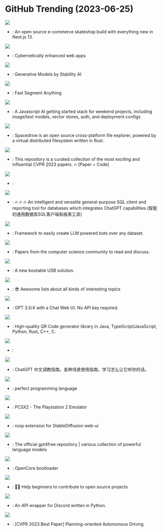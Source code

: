 # GitHub Trending (2023-06-25)

![](https://img.shields.io/badge/TypeScript-New%20160-green?style=flat-square&logo=appveyor)
- [](https://github.comundefined): An open source e-commerce skateshop build with everything new in Next.js 13.

![](https://img.shields.io/badge/JavaScript-New%20252-green?style=flat-square&logo=appveyor)
- [](https://github.comundefined): Cybernetically enhanced web apps

![](https://img.shields.io/badge/Python-New%201-green?style=flat-square&logo=appveyor)
- [](https://github.comundefined): Generative Models by Stability AI

![](https://img.shields.io/badge/Python-New%20428-green?style=flat-square&logo=appveyor)
- [](https://github.comundefined): Fast Segment Anything

![](https://img.shields.io/badge/TypeScript-New%20337-green?style=flat-square&logo=appveyor)
- [](https://github.comundefined): A Javascript AI getting started stack for weekend projects, including image/text models, vector stores, auth, and deployment configs

![](https://img.shields.io/badge/Rust-New%20103-green?style=flat-square&logo=appveyor)
- [](https://github.comundefined): Spacedrive is an open source cross-platform file explorer, powered by a virtual distributed filesystem written in Rust.

![](https://img.shields.io/badge/Python-New%2068-green?style=flat-square&logo=appveyor)
- [](https://github.comundefined): This repository is a curated collection of the most exciting and influential CVPR 2023 papers. 🔥 [Paper + Code]

![](https://img.shields.io/badge/none-New%20247-green?style=flat-square&logo=appveyor)
- [](https://github.comundefined): 

![](https://img.shields.io/badge/Java-New%20468-green?style=flat-square&logo=appveyor)
- [](https://github.comundefined): 🔥 🔥 🔥 An intelligent and versatile general-purpose SQL client and reporting tool for databases which integrates ChatGPT capabilities.(智能的通用数据库SQL客户端和报表工具)

![](https://img.shields.io/badge/Python-New%20537-green?style=flat-square&logo=appveyor)
- [](https://github.comundefined): Framework to easily create LLM powered bots over any dataset.

![](https://img.shields.io/badge/Shell-New%2043-green?style=flat-square&logo=appveyor)
- [](https://github.comundefined): Papers from the computer science community to read and discuss.

![](https://img.shields.io/badge/C-New%20138-green?style=flat-square&logo=appveyor)
- [](https://github.comundefined): A new bootable USB solution.

![](https://img.shields.io/badge/none-New%20257-green?style=flat-square&logo=appveyor)
- [](https://github.comundefined): 😎 Awesome lists about all kinds of interesting topics

![](https://img.shields.io/badge/Python-New%2058-green?style=flat-square&logo=appveyor)
- [](https://github.comundefined): GPT 3.5/4 with a Chat Web UI. No API key required.

![](https://img.shields.io/badge/Java-New%2053-green?style=flat-square&logo=appveyor)
- [](https://github.comundefined): High-quality QR Code generator library in Java, TypeScript/JavaScript, Python, Rust, C++, C.

![](https://img.shields.io/badge/TypeScript-New%2029-green?style=flat-square&logo=appveyor)
- [](https://github.comundefined): 

![](https://img.shields.io/badge/none-New%2086-green?style=flat-square&logo=appveyor)
- [](https://github.comundefined): ChatGPT 中文调教指南。各种场景使用指南。学习怎么让它听你的话。

![](https://img.shields.io/badge/none-New%20113-green?style=flat-square&logo=appveyor)
- [](https://github.comundefined): perfect programming language

![](https://img.shields.io/badge/C%2B%2B-New%207-green?style=flat-square&logo=appveyor)
- [](https://github.comundefined): PCSX2 - The Playstation 2 Emulator

![](https://img.shields.io/badge/Python-New%2094-green?style=flat-square&logo=appveyor)
- [](https://github.comundefined): roop extension for StableDiffusion web-ui

![](https://img.shields.io/badge/Python-New%2085-green?style=flat-square&logo=appveyor)
- [](https://github.comundefined): The official gpt4free repository | various collection of powerful language models

![](https://img.shields.io/badge/C-New%208-green?style=flat-square&logo=appveyor)
- [](https://github.comundefined): OpenCore bootloader

![](https://img.shields.io/badge/none-New%2013-green?style=flat-square&logo=appveyor)
- [](https://github.comundefined): 🚀✨ Help beginners to contribute to open source projects

![](https://img.shields.io/badge/Python-New%204-green?style=flat-square&logo=appveyor)
- [](https://github.comundefined): An API wrapper for Discord written in Python.

![](https://img.shields.io/badge/Python-New%20142-green?style=flat-square&logo=appveyor)
- [](https://github.comundefined): [CVPR 2023 Best Paper] Planning-oriented Autonomous Driving

